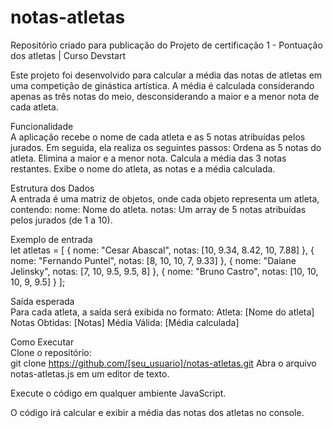# notas-atletas
Repositório criado para publicação do Projeto de certificação 1 - Pontuação dos atletas | Curso Devstart

Este projeto foi desenvolvido para calcular a média das notas de atletas em uma competição de ginástica artística. A média é calculada considerando apenas as três notas do meio, desconsiderando a maior e a menor nota de cada atleta.

Funcionalidade  
A aplicação recebe o nome de cada atleta e as 5 notas atribuídas pelos jurados. Em seguida, ela realiza os seguintes passos:
Ordena as 5 notas do atleta.
Elimina a maior e a menor nota.
Calcula a média das 3 notas restantes.
Exibe o nome do atleta, as notas e a média calculada.

Estrutura dos Dados  
A entrada é uma matriz de objetos, onde cada objeto representa um atleta, contendo:
nome: Nome do atleta.
notas: Um array de 5 notas atribuídas pelos jurados (de 1 a 10).

Exemplo de entrada  
let atletas = [
  {
    nome: "Cesar Abascal",
    notas: [10, 9.34, 8.42, 10, 7.88]
  },
  {
    nome: "Fernando Puntel",
    notas:  [8, 10, 10, 7, 9.33]
  },
  {
    nome: "Daiane Jelinsky",
    notas: [7, 10, 9.5, 9.5, 8]
  },
  {
    nome: "Bruno Castro",
    notas: [10, 10, 10, 9, 9.5]
  }
];  

Saída esperada  
Para cada atleta, a saída será exibida no formato:
Atleta: [Nome do atleta]
Notas Obtidas: [Notas]
Média Válida: [Média calculada]

Como Executar  
Clone o repositório:  
git clone https://github.com/[seu_usuario]/notas-atletas.git
Abra o arquivo notas-atletas.js em um editor de texto.

Execute o código em qualquer ambiente JavaScript.

O código irá calcular e exibir a média das notas dos atletas no console.
